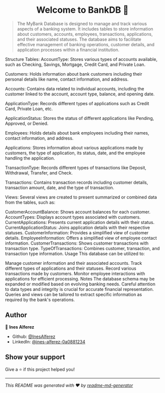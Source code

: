 <h1 align="center">Welcome to BankDB 👋</h1>
<p>
</p>

> The MyBank Database is designed to manage and track various aspects of a banking system. It includes tables to store information about customers, accounts, employees, transactions, applications, and their associated statuses. The database aims to facilitate effective management of banking operations, customer details, and application processes within a financial institution.

Structure
Tables:
AccountType: Stores various types of accounts available, such as Checking, Savings, Mortgage, Credit Card, and Private Loan.

Customers: Holds information about bank customers including their personal details like name, contact information, and address.

Accounts: Contains data related to individual accounts, including the customer linked to the account, account type, balance, and opening date.

ApplicationType: Records different types of applications such as Credit Card, Private Loan, etc.

ApplicationStatus: Stores the status of different applications like Pending, Approved, or Denied.

Employees: Holds details about bank employees including their names, contact information, and address.

Applications: Stores information about various applications made by customers, the type of application, its status, date, and the employee handling the application.

TransactionType: Records different types of transactions like Deposit, Withdrawal, Transfer, and Check.

Transactions: Contains transaction records including customer details, transaction amount, date, and the type of transaction.

Views:
Several views are created to present summarized or combined data from the tables, such as:

CustomerAccountBalance: Shows account balances for each customer.
AccountTypes: Displays account types associated with customers.
CurrentApplications: Presents current application details with their status.
CurrentApplicationStatus: Joins application details with their respective statuses.
CustomerInformation: Provides a simplified view of customer details.
EmployeeInformation: Offers a simplified view of employee contact information.
CustomerTransactions: Shows customer transactions with transaction type.
TypeOfTransactions: Combines customer, transaction, and transaction type information.
Usage
This database can be utilized to:

Manage customer information and their associated accounts.
Track different types of applications and their statuses.
Record various transactions made by customers.
Monitor employee interactions with applications for efficient processing.
Notes
The database schema may be expanded or modified based on evolving banking needs.
Careful attention to data types and integrity is crucial for accurate financial representation.
Queries and views can be tailored to extract specific information as required by the bank's operations.

## Author

👤 **Ines Alferez**

* Github: [@InesAlferez](https://github.com/InesAlferez)
* LinkedIn: [@ines-alferez-0a0881234](https://linkedin.com/in/ines-alferez-0a0881234)

## Show your support

Give a ⭐️ if this project helped you!

***
_This README was generated with ❤️ by [readme-md-generator](https://github.com/kefranabg/readme-md-generator)_